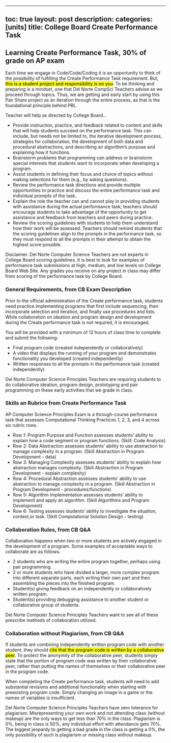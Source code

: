 
---
toc: true
layout: post
description: 
categories: [units]
title: College Board Create Performance Task
---
## Learning Create Performance Task, 30% of grade on AP exam
Each time we engage in Code/Code/Coding it is an opportunity to think of the possibility of fulfilling the Create Performance Task requirement.  But, <mark>this is a student project and responsibility is on you</mark>.   To be thinking and preparing is a mindset, one that Del Norte CompSci Teachers advise as we proceed through topics.  Thus, we are getting and early start by using this Pair Share project as an iteration through the entire process, as that is the foundational principle behind PBL.  

Teacher will help as directed by College Board...

- Provide instruction, practice, and feedback related to content and skills that will help students succeed on the performance task. This can include, but needs
not be limited to, the iterative development process, strategies for collaboration,
the development of both data and procedural abstractions, and describing an
algorithm’s purpose and explaining how it functions.
- Brainstorm problems that programming can address or brainstorm special
interests that students want to incorporate when developing a program.
- Assist students in defining their focus and choice of topics without making
selections for them (e.g., by asking questions).
- Review the performance task directions and provide multiple opportunities to
practice and discuss the entire performance task and individual prompts of
the task.
- Explain the role the teacher can and cannot play in providing students with
assistance during the actual performance task; teachers should encourage
students to take advantage of the opportunity to get assistance and feedback from
teachers and peers during practice.
- Review the scoring guidelines with students to help them understand how their
work will be assessed. Teachers should remind students that the scoring guidelines
align to the prompts in the performance task, so they must respond to all the
prompts in their attempt to obtain the highest score possible. 

Disclaimer.  Del Norte Computer Science Teachers are not experts in College Board scoring guidelines.  It is best to look for  examples of performance task submissions at high, medium, and low levels on College Board Web Site.  Any grades you receive on any project in class may differ from scoring of the performance task by College Board.  

### General Requirements, from CB Exam Description
Prior to the official administration of the Create performance task, students need
practice implementing programs that first include sequencing, then incorporate
selection and iteration, and finally use procedures and lists. While collaboration on ideation and program design and development during the Create performance task is not required, it is encouraged.

You will be provided with a minimum of 12 hours of class time to complete and
submit the following:

- Final program code (created independently or collaboratively)
- A video that displays the running of your program and demonstrates
functionality you developed (created independently)
- Written responses to all the prompts in the performance task
(created independently)

Del Norte Computer Science Principles Teachers are requiring students to do collaborative ideation, program design, prototyping and pair programming on these early activities that we grade in class.

### Skills an Rubrice from Create Performance Task
AP Computer Science Principles Exam is a through-course performance task that assesses Computational Thinking Practices 1, 2, 3, and 4 across six rubric rows.
- Row 1: Program Purpose and Function assesses students’ ability to explain how a
code segment or program functions. (Skill: Code Analysis)
- Row 2: Data Abstraction assesses students’ ability to use abstraction to manage
complexity in a program. (Skill Abstraction in Program Development - data)
- Row 3: Managing Complexity assesses students’ ability to explain how abstraction
manages complexity. (Skill Abstraction in Program Development - explain complexity)
- Row 4: Procedural Abstraction assesses students’ ability to use abstraction to
manage complexity in a program. (Skill Abstraction in Program Development - procedures/functions)
- Row 5: Algorithm Implementation assesses students’ ability to implement and
apply an algorithm. (Skill Algorithms and Program Development)
- Row 6: Testing assesses students’ ability to investigate the situation, context,or task. (Skill Computational Solution Design - testing)

### Collaboration Rules, from CB Q&A
Collaboration happens when two or more students are actively engaged in the development of a program. Some examples of acceptable ways to collaborate are as follows.
- 2 students who are writing the entire program together, perhaps using pair programming.
- 2 or more students who have divided a larger, more complex program into different separate parts, each writing their own part and then assembling the pieces into the finished program.
- Student(s) giving feedback on an independently or collaboratively written program.
- Student(s) providing debugging assistance to another student or collaborative group of students.

Del Norte Computer Science Principles Teachers want to see all of these prescribe methods of collaboration utilized.  

### Collaboration without Plagiarism, from CB Q&A
If students are combining independently written program code with another student, they should <mark>cite that the program code is written by a collaborative peer</mark>. To protect the anonymity of the collaborative peer, students simply state that the portion of program code was written by their collaborative peer, rather than putting the names of themselves or their collaborative peer in the program code.

When completing the Create performance task, students will need to add substantial revisions and additional functionality when starting with preexisting program code.
Simply changing an image in a game or the names of variables is insufficient. 

Del Norte Computer Science Principles Teachers have zero tolerance for plagiarism.  Misrepresenting your own work and not attending class (without makeup) are the only ways to get less than 70% in the class.  Plagiarism is 0%, being in class is 50%, any individual effort with attendance gets 70%.  The biggest jeopardy to getting a bad grade in the class is getting a 0%, the only possibility of such is plagiarism or missing class without makeup.